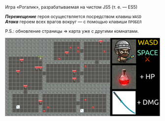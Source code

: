 Игра «Рогалик», разрабатываемая на чистом JS5 (т. е. — ES5)

***Перемещение*** героя осуществляется посредством клавиш `WASD`  
***Атака*** героем всех врагов вокруг — с помощью клавиши `ПРОБЕЛ`

P.S.: обновление страницы => карта уже с другими комнатами.

![Roguelike](/images/roguelike.jpg)
